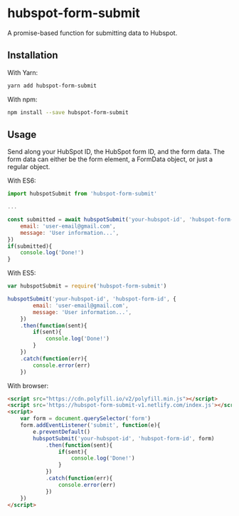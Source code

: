 # hubspot-form-submit

A promise-based function for submitting data to Hubspot.

## Installation

With Yarn:

```bash
yarn add hubspot-form-submit
```

With npm:

```bash
npm install --save hubspot-form-submit
```

## Usage

Send along your HubSpot ID, the HubSpot form ID, and the form data. The form data can either be the form element, a FormData object, or just a regular object.

With ES6:

```javascript
import hubspotSubmit from 'hubspot-form-submit'

...

const submitted = await hubspotSubmit('your-hubspot-id', 'hubspot-form-id', {
	email: 'user-email@gmail.com',
	message: 'User information...',
})
if(submitted){
	console.log('Done!')
}
```

With ES5:

```javascript
var hubspotSubmit = require('hubspot-form-submit')

hubspotSubmit('your-hubspot-id', 'hubspot-form-id', {
		email: 'user-email@gmail.com',
		message: 'User information...',
	})
	.then(function(sent){
		if(sent){
			console.log('Done!')
		}
	})
	.catch(function(err){
		console.error(err)
	})
```

With browser:

```html
<script src="https://cdn.polyfill.io/v2/polyfill.min.js"></script>
<script src='https://hubspot-form-submit-v1.netlify.com/index.js'></script>
<script>
	var form = document.querySelector('form')
	form.addEventListener('submit', function(e){
		e.preventDefault()
		hubspotSubmit('your-hubspot-id', 'hubspot-form-id', form)
			.then(function(sent){
				if(sent){
					console.log('Done!')
				}
			})
			.catch(function(err){
				console.error(err)
			})
	})
</script>
```
